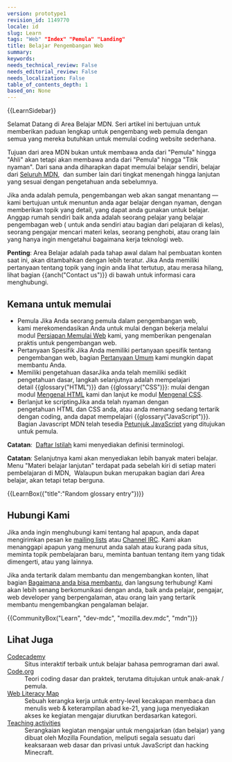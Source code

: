 ```yaml
---
version: prototype1
revision_id: 1149770
locale: id
slug: Learn
tags: "Web" "Index" "Pemula" "Landing"
title: Belajar Pengembangan Web
summary: 
keywords: 
needs_technical_review: False
needs_editorial_review: False
needs_localization: False
table_of_contents_depth: 1
based_on: None
---
```

<div>{{LearnSidebar}}</div>

<div>
<p class="summary">Selamat Datang di Area Belajar MDN. Seri artikel ini bertujuan untuk memberikan paduan&nbsp;lengkap untuk pengembang&nbsp;web pemula dengan semua yang mereka butuhkan untuk memulai coding website sederhana.</p>
</div>

<p>Tujuan dari area MDN bukan untuk membawa anda dari "Pemula" hingga "Ahli" akan tetapi akan membawa anda dari&nbsp;"Pemula" hingga "Titik nyaman". Dari sana anda diharapkan dapat memulai belajar sendiri, belajar dari&nbsp;<a href="https://developer.mozilla.org/en-US/">Seluruh&nbsp;MDN</a>, &nbsp;dan sumber lain dari tingkat menengah hingga lanjutan yang sesuai dengan pengetahuan anda sebelumnya.</p>

<p>Jika anda adalah pemula, pengembangan web akan sangat menantang&nbsp;— kami bertujuan untuk menuntun anda agar belajar dengan nyaman, dengan memberikan topik yang detail, yang dapat anda gunakan&nbsp;untuk belajar. Anggap rumah sendiri baik anda adalah seorang pelajar yang belajar pengembagan web&nbsp;( untuk anda sendiri&nbsp;atau bagian dari pelajaran di kelas), seorang pengajar mencari materi kelas, seorang penghobi, atau orang lain yang hanya ingin mengetahui bagaimana kerja teknologi web.</p>

<div class="warning">
<p><strong>Penting</strong>: Area Belajar adalah pada tahap awal dalam hal pembuatan konten saat ini, akan ditambahkan dengan lebih teratur. Jika Anda memiliki pertanyaan tentang topik yang ingin anda lihat tertutup, atau merasa hilang, lihat bagian&nbsp;{{anch("Contact us")}} di bawah untuk informasi cara menghubungi.</p>
</div>

<h2 id="Kemana_untuk_memulai">Kemana untuk memulai</h2>

<ul class="card-grid">
 <li><span>Pemula</span> Jika Anda seorang pemula dalam&nbsp;pengembangan web, kami&nbsp;merekomendasikan&nbsp;Anda untuk mulai dengan bekerja melalui modul&nbsp;<a href="/en-US/docs/Learn/Getting_started_with_the_web">Persiapan Memulai Web</a>&nbsp;kami, yang memberikan pengenalan praktis untuk pengembangan web.</li>
 <li><span>Pertanyaan Spesifik</span> Jika Anda memiliki pertanyaan spesifik tentang pengembangan web, bagian <a href="/en-US/docs/Learn/Common_questions">Pertanyaan Umum</a>&nbsp;kami mungkin dapat membantu Anda.</li>
 <li><span>Memiliki pengetahuan&nbsp;dasar</span>Jika anda telah memiliki sedikit pengetahuan dasar, langkah selanjutnya adalah mempelajari detail&nbsp;{{glossary("HTML")}} dan&nbsp;{{glossary("CSS")}}: mulai dengan modul&nbsp;<a href="/en-US/docs/Learn/HTML/Introduction_to_HTML">Mengenal HTML</a>&nbsp;kami dan lanjut ke modul&nbsp;<a href="/en-US/docs/Learn/CSS/Introduction_to_CSS">Mengenal CSS</a>.</li>
 <li><span>Berlanjut ke scripting</span>Jika anda telah nyaman dengan pengetahuan&nbsp;HTML dan&nbsp;CSS anda, atau anda memang sedang tertarik dengan&nbsp;coding, anda dapat mempelajari&nbsp;{{glossary("JavaScript")}}. Bagian Javascript&nbsp;MDN telah tesedia&nbsp;<a href="/en-US/docs/Web/JavaScript/Guide">Petunjuk JavaScript</a>&nbsp;yang ditujukan untuk pemula.</li>
</ul>

<div class="note">
<p><strong>Catatan</strong>: &nbsp;<a href="/en-US/docs/Glossary">Daftar Istilah</a>&nbsp;kami menyediakan definisi&nbsp;terminologi.</p>
</div>

<div class="note">
<p><strong>Catatan</strong>: Selanjutnya kami akan menyediakan lebih banyak materi belajar. Menu&nbsp;"Materi belajar lanjutan" terdapat pada sebelah kiri di setiap materi pembelajaran di MDN, &nbsp;Walaupun bukan merupakan bagian dari Area belajar, akan tetapi tetap berguna.</p>
</div>

<p>{{LearnBox({"title":"Random glossary entry"})}}</p>

<h2 id="Hubungi_Kami">Hubungi Kami</h2>

<p>Jika anda ingin menghubungi kami tentang hal apapun, anda dapat mengirimkan pesan ke&nbsp;<a href="/en-US/docs/MDN/Community/Conversations#Asynchronous_discussions">mailing lists</a>&nbsp;atau&nbsp;<a href="https://developer.mozilla.org/en-US/docs/MDN/Community/Conversations#Chat_in_IRC">Channel IRC</a>. Kami akan menanggapi apapun yang menurut anda salah atau kurang pada situs, meminta topik pembelajaran baru, meminta bantuan tentang item yang tidak dimengerti, atau yang lainnya.</p>

<p>Jika anda tertarik dalam membantu dan mengembangkan konten, lihat bagian <a href="/en-US/Learn/How_to_contribute">Bagaimana anda bisa membantu</a>, dan langsung terhubung! Kami akan lebih senang berkomunikasi dengan anda, baik anda pelajar, pengajar, web developer yang berpengalaman, atau orang lain yang tertarik membantu mengembangkan pengalaman belajar.</p>

<p>{{CommunityBox("Learn", "dev-mdc", "mozilla.dev.mdc", "mdn")}}</p>

<h2 id="Lihat_Juga">Lihat Juga</h2>

<dl>
 <dt><a href="https://www.codecademy.com/">Codecademy</a></dt>
 <dd>Situs interaktif terbaik untuk belajar bahasa pemrograman dari awal.</dd>
 <dt><a href="https://code.org/">Code.org</a></dt>
 <dd>Teori coding dasar dan praktek, terutama ditujukan untuk anak-anak / pemula.</dd>
 <dt><a href="https://teach.mozilla.org/web-literacy/">Web Literacy Map</a></dt>
 <dd>Sebuah kerangka kerja untuk entry-level kecakapan membaca dan menulis web &amp; keterampilan abad ke-21, yang juga menyediakan akses ke kegiatan mengajar diurutkan berdasarkan kategori.</dd>
 <dt><a href="https://teach.mozilla.org/activities">Teaching activities</a></dt>
 <dd>Serangkaian kegiatan mengajar untuk mengajarkan (dan belajar) yang dibuat oleh Mozilla Foundation, meliputi segala sesuatu dari keaksaraan web dasar dan privasi untuk JavaScript dan hacking Minecraft.</dd>
</dl>

